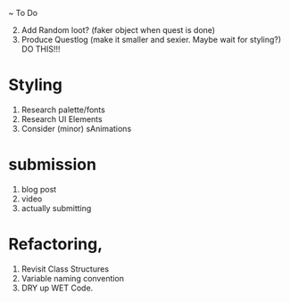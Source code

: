 <!-- 1. Add points mechanism (adding poitns when quest is done) -->

~ To Do

2. Add Random loot? (faker object when quest is done)
3. Produce Questlog (make it smaller and sexier. Maybe wait for styling?) DO THIS!!!
<!-- 4. Daily Quests (limit, random show of activites to choose from) -->


# Styling 

1. Research palette/fonts
2. Research UI Elements
3. Consider (minor) sAnimations

# submission

1. blog post 
2. video
3. actually submitting

# Refactoring, 

1. Revisit Class Structures
2. Variable naming convention
3. DRY up WET Code. 
